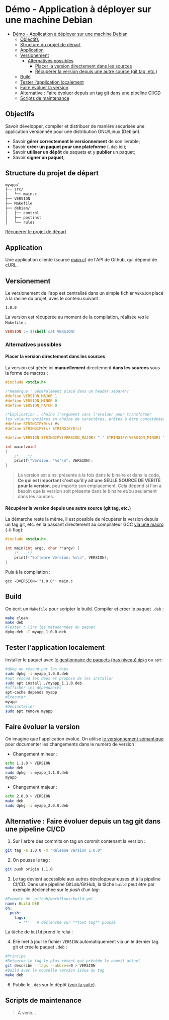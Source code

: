 # Démo - Application à déployer sur une machine Debian

- [Démo - Application à déployer sur une machine Debian](#démo---application-à-déployer-sur-une-machine-debian)
  - [Objectifs](#objectifs)
  - [Structure du projet de départ](#structure-du-projet-de-départ)
  - [Application](#application)
  - [Versionement](#versionement)
    - [Alternatives possibles](#alternatives-possibles)
      - [Placer la version directement dans les sources](#placer-la-version-directement-dans-les-sources)
      - [Récupérer la version depuis une autre source (git tag, etc.)](#récupérer-la-version-depuis-une-autre-source-git-tag-etc)
  - [Build](#build)
  - [Tester l'application localement](#tester-lapplication-localement)
  - [Faire évoluer la version](#faire-évoluer-la-version)
  - [Alternative : Faire évoluer depuis un tag git dans une pipeline CI/CD](#alternative--faire-évoluer-depuis-un-tag-git-dans-une-pipeline-cicd)
  - [Scripts de maintenance](#scripts-de-maintenance)


## Objectifs

Savoir développer, compiler et distribuer de manière sécurisée une application versionnée pour une distribution GNU/Linux (Debian).

- Savoir **gérer correctement le versionnement** de son livrable;
- Savoir **créer un paquet pour une plateforme** (`.deb` ici);
- Savoir **utiliser un dépôt** de paquets et y **publier** un paquet;
- Savoir **signer un paquet**;

## Structure du projet de départ

~~~bash
myapp/
├── src/
│   └── main.c
├── VERSION
├── Makefile
├── debian/
│   ├── control
│   ├── postinst
│   └── rules
~~~

[Récupérer le projet de départ]()

## Application

Une application cliente (source [main.c](./src/main.c)) de l'API de Github, qui dépend de cURL.

## Versionement

Le versionement de l'app est centralisé dans un simple fichier `VERSION` placé à la racine du projet, avec le contenu suivant :

~~~
1.0.0
~~~

La version est récupérée au moment de la compilation, réalisée *via* le `Makefile` :

~~~makefile
VERSION := $(shell cat VERSION)
~~~

### Alternatives possibles

#### Placer la version directement dans les sources

La version est gérée ici **manuellement** directement **dans les sources** sous la forme de macros : 

~~~C
#include <stdio.h>

/*Remarque : Généralement placé dans un header séparé*/
#define VERSION_MAJOR 1
#define VERSION_MINOR 0
#define VERSION_PATCH 0

/*Explication : chaîne l'argument sans l'évaluer pour transformer 
les valeurs entières en chaîne de caractères, prêtes à être concaténées*/
#define STRINGIFY0(s) #s
#define STRINGIFY(s) STRINGIFY0(s)

#define VERSION STRINGIFY(VERSION_MAJOR) "." STRINGIFY(VERSION_MINOR) "." STRINGIFY(VERSION_PATCH)

int main(void)
{
    /*....*/
    printf("Version: '%s'\n", VERSION);
}
~~~

> La version est ainsi présente à la fois dans le binaire et dans le code. **Ce qui est important c'est qu'il y ait une SEULE SOURCE DE VERITÉ pour la version**, peu importe son emplacement. Cela dépend si l'on a besoin que la version soit présente dans le binaire et/ou seulement dans les sources.


#### Récupérer la version depuis une autre source (git tag, etc.)

La démarche reste la même, il est possible de récupérer la version depuis un tag git, etc. en la passant directement au compilateur GCC [via une macro](https://gcc.gnu.org/onlinedocs/gcc/Preprocessor-Options.html) (`-D` flag):

~~~C
#include <stdio.h>

int main(int argc, char **argv) {
    /*....*/
    printf("Software Version: %s\n", VERSION);
}
~~~

Puis à la compilation :

~~~
gcc -DVERSION='"1.0.0"' main.c
~~~


## Build

On écrit un `Makefile` pour scripter le build. Compiler et créer le paquet `.deb` :

~~~bash
make clean
make deb
#Tester : lire les métadonnées du paquet
dpkg-deb -I myapp_1.0.0.deb
~~~

## Tester l'application localement

Installer le paquet avec [le gestionnaire de paquets (bas niveau) `dpkg`](https://doc.ubuntu-fr.org/dpkg) ou `apt`:

~~~bash
#dpkg ne résoud par les deps
sudo dpkg -i myapp_1.0.0.deb
#apt résoud les deps et propose de les installer
sudo apt install ./myapp_1.1.0.deb
#afficher les dépendances
apt-cache depends myapp
#Executer
myapp
#Désinstaller
sudo apt remove myapp
~~~

## Faire évoluer la version

On imagine que l'application évolue. On utilise [le versionnement sémantique](https://semver.org) pour documenter les changements dans le numéro de version :

- Changement mineur :

~~~bash
echo 1.1.0 > VERSION
make deb
sudo dpkg -i myapp_1.1.0.deb
myapp
~~~

- Changement majeur :

~~~bash
echo 2.0.0 > VERSION
make deb
sudo dpkg -i myapp_2.0.0.deb
~~~

## Alternative : Faire évoluer depuis un tag git dans une pipeline CI/CD

1. Sur l'arbre des commits on tag un commit contenant la version :

~~~bash
git tag -a 1.0.0 -m "Release version 1.0.0"
~~~

2. On pousse le tag :

~~~bash
git push origin 1.1.0
~~~

3. Le tag devient accessible aux autres développeur·euses et à la pipeline CI/CD. Dans une pipeline GitLab/GitHub, la tâche `build` peut être par exemple déclenchée sur le *push* d'un *tag*:

~~~yaml
#Exemple de .github/workflows/build.yml
name: Build DEB
on:
  push:
    tags:
      - '*'   # déclenche sur **tout tag** poussé
~~~

La tâche de `build` prend le relai :

4. Elle met à jour le fichier `VERSION` automatiquement via un le dernier tag git et crée le paquet `.deb` :

~~~bash
#Principe
#Retourne le tag le plus récent qui précède le commit actuel
git describe --tags --abbrev=0 > VERSION
#Build avec la nouvelle version issue du tag
make deb
~~~

6. Publie le `.deb` sur le dépôt ([voir la suite](#publier-sur-un-dépôt-apt)).

## Scripts de maintenance

> À venir...